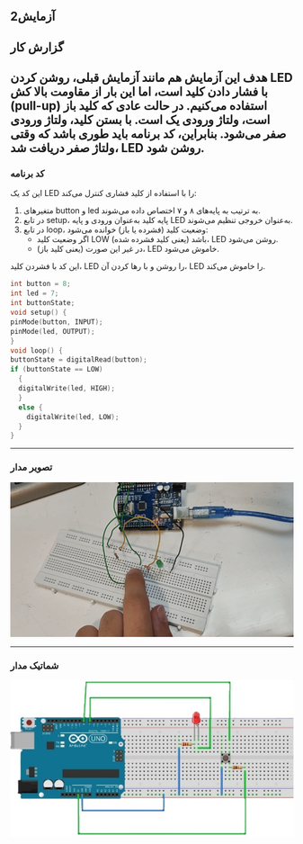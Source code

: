 ## آزمایش2

## گزارش کار
هدف این آزمایش هم مانند آزمایش قبلی، روشن کردن LED با فشار دادن کلید است، اما این بار از مقاومت بالا کش (pull-up) استفاده می‌کنیم. در حالت عادی که کلید باز است، ولتاژ ورودی یک است. با بستن کلید، ولتاژ ورودی صفر می‌شود. بنابراین، کد برنامه باید طوری باشد که وقتی ولتاژ صفر دریافت شد، LED روشن شود.
---

### کد برنامه 
این کد یک LED را با استفاده از کلید فشاری کنترل می‌کند:

1. متغیرهای button و led به ترتیب به پایه‌های ۸ و ۷ اختصاص داده می‌شوند.
2. در تابع setup، پایه کلید به‌عنوان ورودی و پایه LED به‌عنوان خروجی تنظیم می‌شوند.
3. در تابع loop، وضعیت کلید (فشرده یا باز) خوانده می‌شود:
   - اگر وضعیت کلید LOW باشد (یعنی کلید فشرده شده)، LED روشن می‌شود.
   - در غیر این صورت (یعنی کلید باز)، LED خاموش می‌شود.

این کد با فشردن کلید، LED را روشن و با رها کردن آن، LED را خاموش می‌کند.


```cpp
int button = 8;
int led = 7;
int buttonState;
void setup() {
pinMode(button, INPUT);
pinMode(led, OUTPUT);
}
void loop() {
buttonState = digitalRead(button);
if (buttonState == LOW)    
  {
  digitalWrite(led, HIGH);
  }
  else {
    digitalWrite(led, LOW);
  }
}
```

---

### تصویر مدار 

![micro and circuit](/pic/microprocessor_4.jpg)

---

### شماتیک مدار 

![micro and circuit](/pic/schematic_4.jpg)
